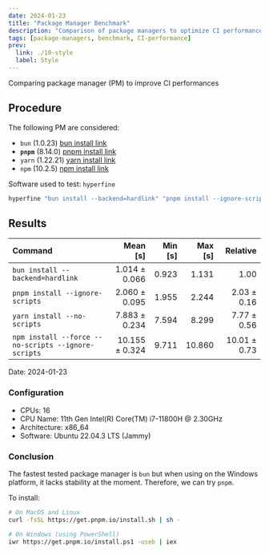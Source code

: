 ```yaml
---
date: 2024-01-23
title: "Package Manager Benchmark"
description: "Comparison of package managers to optimize CI performance."
tags: [package-managers, benchmark, CI-performance]
prev:
  link: ./10-style
  label: Style
---
```


Comparing package manager (PM) to improve CI performances

## Procedure

The following PM are considered:

- `bun` (1.0.23) [bun install link](https://bun.sh/docs/installation)
- **`pnpm`** (8.14.0) [pnpm install link](https://pnpm.io/installation)
- `yarn` (1.22.21) [yarn install link](https://classic.yarnpkg.com/en/docs/install)
- `npm` (10.2.5) [npm install link](https://docs.npmjs.com/downloading-and-installing-node-js-and-npm)

Software used to test: `hyperfine`

```sh
hyperfine "bun install --backend=hardlink" "pnpm install --ignore-scripts" "yarn install --no-scripts" "npm install --force --no-scripts --ignore-scripts" --warmup=4 --prepare="rm -rf node_modules" --cleanup="rm -rf node_modules" --export-markdown="package-manager-benchmark.md"
```

## Results

| Command                                             |       Mean [s] | Min [s] | Max [s] |     Relative |
| :-------------------------------------------------- | -------------: | ------: | ------: | -----------: |
| `bun install --backend=hardlink`                    |  1.014 ± 0.066 |   0.923 |   1.131 |         1.00 |
| `pnpm install --ignore-scripts`                     |  2.060 ± 0.095 |   1.955 |   2.244 |  2.03 ± 0.16 |
| `yarn install --no-scripts`                         |  7.883 ± 0.234 |   7.594 |   8.299 |  7.77 ± 0.56 |
| `npm install --force --no-scripts --ignore-scripts` | 10.155 ± 0.324 |   9.711 |  10.860 | 10.01 ± 0.73 |

Date: 2024-01-23

### Configuration

- CPUs: 16
- CPU Name: 11th Gen Intel(R) Core(TM) i7-11800H @ 2.30GHz
- Architecture: x86_64
- Software: Ubuntu 22.04.3 LTS (Jammy)

### Conclusion

The fastest tested package manager is `bun` but when using on the Windows
platform, it lacks stability at the moment.
Therefore, we can try `pnpm`.

To install:

```sh
# On MacOS and Linux
curl -fsSL https://get.pnpm.io/install.sh | sh -

# On Windows (using PowerShell)
iwr https://get.pnpm.io/install.ps1 -useb | iex
```
